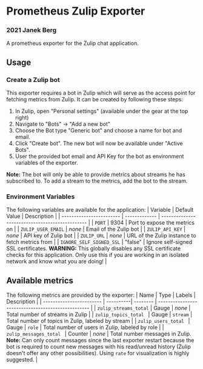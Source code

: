 # Prometheus Zulip Exporter
### 2021 Janek Berg
A prometheus exporter for the Zulip chat application.

## Usage
### Create a Zulip bot
This exporter requires a bot in Zulip which will serve as the access point for fetching metrics from Zulip. It can be created by following these steps:
1. In Zulip, open "Personal settings" (available under the gear at the top right)
2. Navigate to "Bots" -> "Add a new bot"
3. Choose the Bot type "Generic bot" and choose a name for bot and email.
4. Click "Create bot". The new bot will now be available under "Active Bots".
5. User the provided bot email and API Key for the bot as environment variables of the exporter.

**Note:** The bot will only be able to provide metrics about streams he has subscribed to. To add a stream to the metrics, add the bot to the stream.

### Environment Variables
The following variables are available for the application:
| Variable                 | Default Value | Description                                     |
| ------------------------ | ------------- | ----------------------------------------------- |
| `PORT`                   | 9304          | Port to expose the metrics on                   |
| `ZULIP_USER_EMAIL`       | _none_        | Email of the Zulip bot                          |
| `ZULIP_API_KEY`          | _none_        | API key of Zulip bot                            |
| `ZULIP_URL`              | _none_        | URL of the Zulip instance to fetch metrics from |
| `IGNORE_SELF_SIGNED_SSL` | "false"       | Ignore self-signed SSL certificates. **WARNING:** This globally disables any SSL certificate checks for this application. Only use this if you are working in an isolated network and know what you are doing! |


## Available metrics
The following metrics are provided by the exporter:
| Name                     | Type      | Labels   |  Description                                       |
| ------------------------ | ----------| -------- | -------------------------------------------------- |
| `zulip_streams_total`    | Gauge     | _none_   | Total number of streams in Zulip                   |
| `zulip_topics_total `    | Gauge     | `stream` | Total number of topics in Zulip, labeled by stream |
| `zulip_users_total `     | Gauge     | `role`   | Total number of users in Zulip, labeled by role    |
| `zulip_messages_total `  | Counter   | _none_   | Total number messages in Zulip. **Note:** Can only count messages since the last exporter restart because the bot is required to count new messages with his read/unread history (Zulip doesn't offer any other possibilities). Using `rate` for visualization is highly suggested.  |